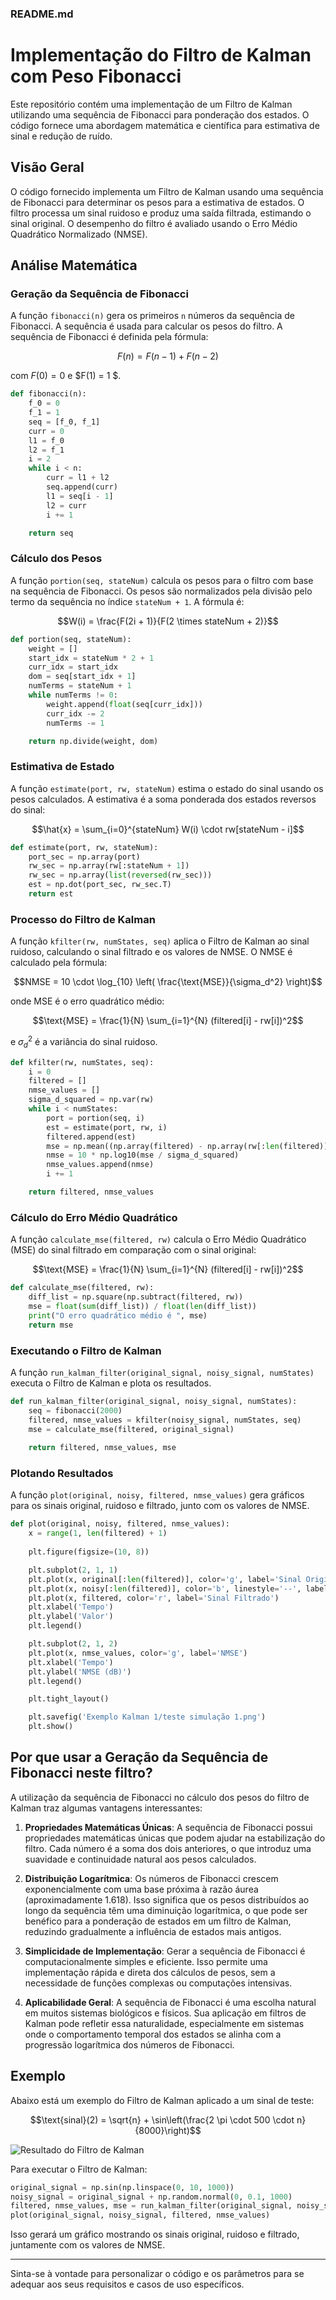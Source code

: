 ### README.md

# Implementação do Filtro de Kalman com Peso Fibonacci

Este repositório contém uma implementação de um Filtro de Kalman utilizando uma sequência de Fibonacci para ponderação dos estados. O código fornece uma abordagem matemática e científica para estimativa de sinal e redução de ruído.

## Visão Geral

O código fornecido implementa um Filtro de Kalman usando uma sequência de Fibonacci para determinar os pesos para a estimativa de estados. O filtro processa um sinal ruidoso e produz uma saída filtrada, estimando o sinal original. O desempenho do filtro é avaliado usando o Erro Médio Quadrático Normalizado (NMSE).

## Análise Matemática

### Geração da Sequência de Fibonacci

A função `fibonacci(n)` gera os primeiros `n` números da sequência de Fibonacci. A sequência é usada para calcular os pesos do filtro. A sequência de Fibonacci é definida pela fórmula:

```math
F(n) = F(n-1) + F(n-2)
```

com $F(0) = 0$ e $F(1) = 1 $.

```python
def fibonacci(n):
    f_0 = 0
    f_1 = 1
    seq = [f_0, f_1]
    curr = 0 
    l1 = f_0
    l2 = f_1
    i = 2 
    while i < n:
        curr = l1 + l2
        seq.append(curr)
        l1 = seq[i - 1]
        l2 = curr 
        i += 1

    return seq
```

### Cálculo dos Pesos

A função `portion(seq, stateNum)` calcula os pesos para o filtro com base na sequência de Fibonacci. Os pesos são normalizados pela divisão pelo termo da sequência no índice `stateNum + 1`. A fórmula é:

```math
W(i) = \frac{F(2i + 1)}{F(2 \times stateNum + 2)}
```

```python
def portion(seq, stateNum):
    weight = [] 
    start_idx = stateNum * 2 + 1 
    curr_idx = start_idx
    dom = seq[start_idx + 1]
    numTerms = stateNum + 1 
    while numTerms != 0:
        weight.append(float(seq[curr_idx]))
        curr_idx -= 2
        numTerms -= 1

    return np.divide(weight, dom)
```

### Estimativa de Estado

A função `estimate(port, rw, stateNum)` estima o estado do sinal usando os pesos calculados. A estimativa é a soma ponderada dos estados reversos do sinal:

```math
\hat{x} = \sum_{i=0}^{stateNum} W(i) \cdot rw[stateNum - i]
```

```python
def estimate(port, rw, stateNum):
    port_sec = np.array(port)
    rw_sec = np.array(rw[:stateNum + 1])
    rw_sec = np.array(list(reversed(rw_sec)))
    est = np.dot(port_sec, rw_sec.T)
    return est
```

### Processo do Filtro de Kalman

A função `kfilter(rw, numStates, seq)` aplica o Filtro de Kalman ao sinal ruidoso, calculando o sinal filtrado e os valores de NMSE. O NMSE é calculado pela fórmula:

```math
NMSE = 10 \cdot \log_{10} \left( \frac{\text{MSE}}{\sigma_d^2} \right)
```

onde MSE é o erro quadrático médio:

```math
\text{MSE} = \frac{1}{N} \sum_{i=1}^{N} (filtered[i] - rw[i])^2
```

e $\sigma_d^2$ é a variância do sinal ruidoso.

```python
def kfilter(rw, numStates, seq):
    i = 0 
    filtered = []
    nmse_values = []
    sigma_d_squared = np.var(rw)
    while i < numStates:
        port = portion(seq, i)
        est = estimate(port, rw, i)
        filtered.append(est)
        mse = np.mean((np.array(filtered) - np.array(rw[:len(filtered)]))**2)
        nmse = 10 * np.log10(mse / sigma_d_squared)
        nmse_values.append(nmse)
        i += 1

    return filtered, nmse_values
```

### Cálculo do Erro Médio Quadrático

A função `calculate_mse(filtered, rw)` calcula o Erro Médio Quadrático (MSE) do sinal filtrado em comparação com o sinal original:

```math
\text{MSE} = \frac{1}{N} \sum_{i=1}^{N} (filtered[i] - rw[i])^2
```

```python
def calculate_mse(filtered, rw):
    diff_list = np.square(np.subtract(filtered, rw))
    mse = float(sum(diff_list)) / float(len(diff_list))
    print("O erro quadrático médio é ", mse)
    return mse
```

### Executando o Filtro de Kalman

A função `run_kalman_filter(original_signal, noisy_signal, numStates)` executa o Filtro de Kalman e plota os resultados.

```python
def run_kalman_filter(original_signal, noisy_signal, numStates):
    seq = fibonacci(2000)
    filtered, nmse_values = kfilter(noisy_signal, numStates, seq)
    mse = calculate_mse(filtered, original_signal)
    
    return filtered, nmse_values, mse
```

### Plotando Resultados

A função `plot(original, noisy, filtered, nmse_values)` gera gráficos para os sinais original, ruidoso e filtrado, junto com os valores de NMSE.

```python
def plot(original, noisy, filtered, nmse_values):
    x = range(1, len(filtered) + 1)
    
    plt.figure(figsize=(10, 8))

    plt.subplot(2, 1, 1)
    plt.plot(x, original[:len(filtered)], color='g', label='Sinal Original')
    plt.plot(x, noisy[:len(filtered)], color='b', linestyle='--', label='Sinal Ruidoso')
    plt.plot(x, filtered, color='r', label='Sinal Filtrado')
    plt.xlabel('Tempo')
    plt.ylabel('Valor')
    plt.legend()

    plt.subplot(2, 1, 2)
    plt.plot(x, nmse_values, color='g', label='NMSE')
    plt.xlabel('Tempo')
    plt.ylabel('NMSE (dB)')
    plt.legend()

    plt.tight_layout()

    plt.savefig('Exemplo Kalman 1/teste simulação 1.png')
    plt.show()
```

## Por que usar a Geração da Sequência de Fibonacci neste filtro?

A utilização da sequência de Fibonacci no cálculo dos pesos do filtro de Kalman traz algumas vantagens interessantes:

1. **Propriedades Matemáticas Únicas**: A sequência de Fibonacci possui propriedades matemáticas únicas que podem ajudar na estabilização do filtro. Cada número é a soma dos dois anteriores, o que introduz uma suavidade e continuidade natural aos pesos calculados.

2. **Distribuição Logarítmica**: Os números de Fibonacci crescem exponencialmente com uma base próxima à razão áurea (aproximadamente 1.618). Isso significa que os pesos distribuídos ao longo da sequência têm uma diminuição logarítmica, o que pode ser benéfico para a ponderação de estados em um filtro de Kalman, reduzindo gradualmente a influência de estados mais antigos.

3. **Simplicidade de Implementação**: Gerar a sequência de Fibonacci é computacionalmente simples e eficiente. Isso permite uma implementação rápida e direta dos cálculos de pesos, sem a necessidade de funções complexas ou computações intensivas.

4. **Aplicabilidade Geral**: A sequência de Fibonacci é uma escolha natural em muitos sistemas biológicos e físicos. Sua aplicação em filtros de Kalman pode refletir essa naturalidade, especialmente em sistemas onde o comportamento temporal dos estados se alinha com a progressão logarítmica dos números de Fibonacci.

## Exemplo

Abaixo está um exemplo do Filtro de Kalman aplicado a um sinal de teste:

```math
\text{sinal}(2) = \sqrt{n} + \sin\left(\frac{2 \pi \cdot 500 \cdot n}{8000}\right)
```

![Resultado do Filtro de Kalman](/KF%20com%20Peso%20Fibonacci/teste%20simulação%201.png)

Para executar o Filtro de Kalman:

```python
original_signal = np.sin(np.linspace(0, 10, 1000))
noisy_signal = original_signal + np.random.normal(0, 0.1, 1000)
filtered, nmse_values, mse = run_kalman_filter(original_signal, noisy_signal, 100)
plot(original_signal, noisy_signal, filtered, nmse_values)
```

Isso gerará um gráfico mostrando os sinais original, ruidoso e filtrado, juntamente com os valores de NMSE.

---

Sinta-se à vontade para personalizar o código e os parâmetros para se adequar aos seus requisitos e casos de uso específicos.